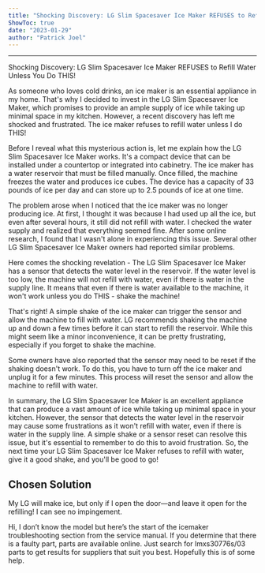 ```yaml
---
title: "Shocking Discovery: LG Slim Spacesaver Ice Maker REFUSES to Refill Water Unless You Do THIS!"
ShowToc: true 
date: "2023-01-29"
author: "Patrick Joel"
---
```

*****
Shocking Discovery: LG Slim Spacesaver Ice Maker REFUSES to Refill Water Unless You Do THIS!

As someone who loves cold drinks, an ice maker is an essential appliance in my home. That's why I decided to invest in the LG Slim Spacesaver Ice Maker, which promises to provide an ample supply of ice while taking up minimal space in my kitchen. However, a recent discovery has left me shocked and frustrated. The ice maker refuses to refill water unless I do THIS!

Before I reveal what this mysterious action is, let me explain how the LG Slim Spacesaver Ice Maker works. It's a compact device that can be installed under a countertop or integrated into cabinetry. The ice maker has a water reservoir that must be filled manually. Once filled, the machine freezes the water and produces ice cubes. The device has a capacity of 33 pounds of ice per day and can store up to 2.5 pounds of ice at one time.

The problem arose when I noticed that the ice maker was no longer producing ice. At first, I thought it was because I had used up all the ice, but even after several hours, it still did not refill with water. I checked the water supply and realized that everything seemed fine. After some online research, I found that I wasn't alone in experiencing this issue. Several other LG Slim Spacesaver Ice Maker owners had reported similar problems.

Here comes the shocking revelation - The LG Slim Spacesaver Ice Maker has a sensor that detects the water level in the reservoir. If the water level is too low, the machine will not refill with water, even if there is water in the supply line. It means that even if there is water available to the machine, it won't work unless you do THIS - shake the machine!

That's right! A simple shake of the ice maker can trigger the sensor and allow the machine to fill with water. LG  recommends shaking the machine up and down a few times before it can start to refill the reservoir. While this might seem like a minor inconvenience, it can be pretty frustrating, especially if you forget to shake the machine.

Some owners have also reported that the sensor may need to be reset if the shaking doesn't work. To do this, you have to turn off the ice maker and unplug it for a few minutes. This process will reset the sensor and allow the machine to refill with water.

In summary, the LG Slim Spacesaver Ice Maker is an excellent appliance that can produce a vast amount of ice while taking up minimal space in your kitchen. However, the sensor that detects the water level in the reservoir may cause some frustrations as it won't refill with water, even if there is water in the supply line. A simple shake or a sensor reset can resolve this issue, but it's essential to remember to do this to avoid frustration. So, the next time your LG Slim Spacesaver Ice Maker refuses to refill with water, give it a good shake, and you'll be good to go!


## Chosen Solution
 My LG will make ice, but only if I open the door—and leave it open for the refilling!
I can see no impingement.

 Hi,
I don’t know the model but here’s the start of the icemaker troubleshooting section from the service manual.
If you determine that there is a faulty part, parts are available online. Just search for lmxs30776s/03 parts to get results for suppliers that suit you best.
Hopefully this is of some help.




